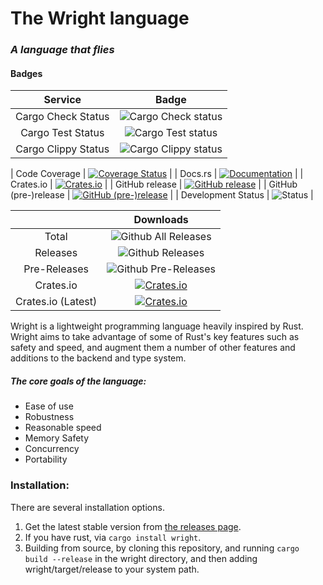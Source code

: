 # The Wright language
### *A language that flies*
#### Badges
| Service | Badge |
|:---:|:---:|
| Cargo Check Status | ![Cargo Check status](https://github.com/Alfriadox/wright-lang/actions/workflows/cargo-check.yml/badge.svg?branch=master) |
| Cargo Test Status | ![Cargo Test status](https://github.com/Alfriadox/wright-lang/actions/workflows/cargo-test.yml/badge.svg?branch=master) |
| Cargo Clippy Status | ![Cargo Clippy status](https://github.com/Alfriadox/wright-lang/actions/workflows/cargo-clippy.yml/badge.svg?branch=master) |
<!-- On kill_cache=1: https://github.com/lemurheavy/coveralls-public/issues/1065#issuecomment-435494495 -->
| Code Coverage | [![Coverage Status](https://coveralls.io/repos/github/Alfriadox/wright-lang/badge.svg?branch=master&kill_cache=1)](https://coveralls.io/github/Alfriadox/wright-lang?branch=master) |
| Docs.rs | [![Documentation](https://docs.rs/wright/badge.svg)](https://docs.rs/wright) |
| Crates.io | [![Crates.io](https://img.shields.io/crates/v/wright.svg)](https://crates.io/crates/wright) |
| GitHub release | [![GitHub release](https://img.shields.io/github/release/Alfriadox/wright-lang.svg)](https://github.com/Alfriadox/wright-lang/releases) |
| GitHub (pre-)release | [![GitHub (pre-)release](https://img.shields.io/github/release/Alfriadox/wright-lang/all.svg)](https://github.com/Alfriadox/wright-lang/releases) |
| Development Status | ![Status](https://img.shields.io/badge/status-actively--developed-green.svg) |

|  | Downloads|
|:---:|:---:|
| Total |![Github All Releases](https://img.shields.io/github/downloads/Alfriadox/wright-lang/total.svg) |
| Releases | ![Github Releases](https://img.shields.io/github/downloads/Alfriadox/wright-lang/latest/total.svg) |
| Pre-Releases| ![Github Pre-Releases](https://img.shields.io/github/downloads-pre/Alfriadox/wright-lang/latest/total.svg) |
| Crates.io | [![Crates.io](https://img.shields.io/crates/d/wright.svg)](https://crates.io/crates/wright) |
| Crates.io (Latest) | [![Crates.io](https://img.shields.io/crates/dv/wright.svg)](https://crates.io/crates/wright/0.8.0) |


Wright is a lightweight programming language heavily inspired by Rust. Wright aims to take advantage of some of 
Rust's key features such as safety and speed, and augment them a number of other features and additions to the
backend and type system.

##### The core goals of the language:
* Ease of use
* Robustness
* Reasonable speed
* Memory Safety
* Concurrency
* Portability

### Installation:
There are several installation options.
1. Get the latest stable version from [the releases page](https://github.com/Alfriadox/wright-lang/releases).
2. If you have rust, via `cargo install wright`.
3. Building from source, by cloning this repository, and running `cargo build --release` in the wright directory, and 
then adding wright/target/release to your system path.
